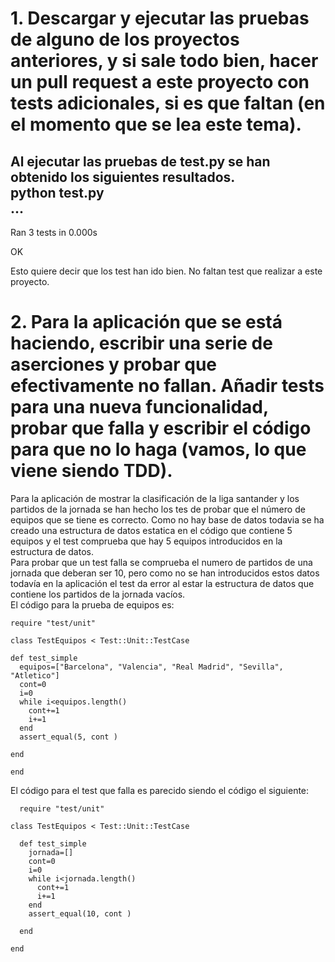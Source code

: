 # 1. Descargar y ejecutar las pruebas de alguno de los proyectos anteriores, y si sale todo bien, hacer un pull request a este proyecto con tests adicionales, si es que faltan (en el momento que se lea este tema).  
Al ejecutar las pruebas de test.py se han obtenido los siguientes resultados.  
python test.py  
...  
----------------------------------------------------------------------  
Ran 3 tests in 0.000s  
  
OK  

Esto quiere decir que los test han ido bien. No faltan test que realizar a este proyecto.

# 2. Para la aplicación que se está haciendo, escribir una serie de aserciones y probar que efectivamente no fallan. Añadir tests para una nueva funcionalidad, probar que falla y escribir el código para que no lo haga (vamos, lo que viene siendo TDD).  
Para la aplicación de mostrar la clasificación de la liga santander y los partidos de la jornada se han hecho los tes de probar que el número de equipos que se tiene es correcto. Como no hay base de datos todavia se ha creado una estructura de datos estatica en el código que contiene 5 equipos y el test comprueba que hay 5 equipos introducidos en la estructura de datos.  
Para probar que un test falla se comprueba el numero de partidos de una jornada que deberan ser 10, pero como no se han introducidos estos datos todavía en la aplicación el test da error al estar la estructura de datos que contiene los partidos de la jornada vacíos.  
El código para la prueba de equipos es: 
  ~~~
require "test/unit"  
  
class TestEquipos < Test::Unit::TestCase  
  
  def test_simple  
    equipos=["Barcelona", "Valencia", "Real Madrid", "Sevilla", "Atletico"]  
  	cont=0  
    i=0  
    while i<equipos.length()  
      cont+=1  
      i+=1  
    end  
    assert_equal(5, cont )  
  
  end  
  
end  
~~~  
El código para el test que falla es parecido siendo el código el siguiente:
~~~  
  require "test/unit"  
  
class TestEquipos < Test::Unit::TestCase  
  
  def test_simple  
    jornada=[]  
  	cont=0  
    i=0  
    while i<jornada.length()  
      cont+=1  
      i+=1  
    end  
    assert_equal(10, cont )  
  
  end  
  
end  
~~~  
